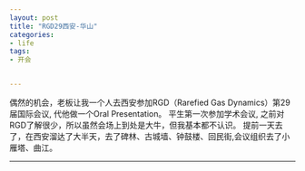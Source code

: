 ```yaml
---
layout: post
title: "RGD29西安-华山"
categories:
- life
tags:
- 开会


---
```


偶然的机会，老板让我一个人去西安参加RGD（Rarefied Gas Dynamics）第29届国际会议, 代他做一个Oral Presentation。
平生第一次参加学术会议, 之前对RGD了解很少，所以虽然会场上到处是大牛，但我基本都不认识。
提前一天去了，在西安溜达了大半天，去了碑林、古城墙、钟鼓楼、回民街,会议组织去了小雁塔、曲江。



-----

